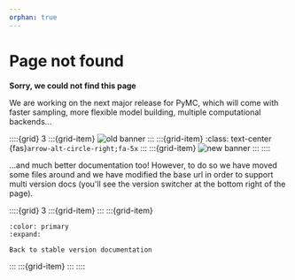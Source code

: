 ```yaml
---
orphan: true
---
```


# Page not found

**Sorry, we could not find this page**

We are working on the next major release for PyMC,
which will come with faster sampling, more flexible
model building, multiple computational backends...

::::{grid} 3
:::{grid-item}
![old banner](https://raw.githubusercontent.com/pymc-devs/pymc/v3/docs/logos/svg/PyMC3_banner.svg)
:::
:::{grid-item}
:class: text-center
{fas}`arrow-alt-circle-right;fa-5x`
:::
:::{grid-item}
![new banner](https://raw.githubusercontent.com/pymc-devs/pymc/main/docs/logos/svg/PyMC_banner.svg)
:::
::::

...and much better documentation too! However, to
do so we have moved some files around and we have
modified the base url in order to support multi version docs
(you'll see the version switcher at the bottom right of the page).

::::{grid} 3
:::{grid-item}
:::
:::{grid-item}
```{button-link} https://docs.pymc.io/en/v3/
:color: primary
:expand:

Back to stable version documentation
```
:::
:::{grid-item}
:::
::::
